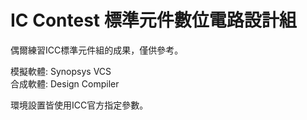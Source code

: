 # IC Contest 標準元件數位電路設計組
偶爾練習ICC標準元件組的成果，僅供參考。  
  
模擬軟體: Synopsys VCS  
合成軟體: Design Compiler  
  
環境設置皆使用ICC官方指定參數。
